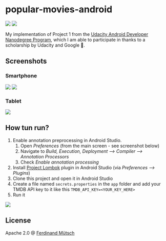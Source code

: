 # popular-movies-android

![](https://anchr.io/i/nQ6GT.png) ![](https://anchr.io/i/pbJYC.png)

My implementation of Project 1 from the [Udacity Android Developer Nanodegree Program](https://classroom.udacity.com/nanodegrees/nd801), which I am able to participate in thanks to a scholarship by Udacity and Google 🤗.

## Screenshots
### Smartphone
![](https://anchr.io/i/X1Ssf.png) ![](https://anchr.io/i/BNeaw.png)

### Tablet
![](https://anchr.io/i/43V3E.png)

## How tun run?
1. Enable annotation preprocessing in Android Studio.
    1. Open *Preferences* (from the main screen - see screenshot below)
    2. Navigate to *Build, Execution, Deployment --> Compiler --> Annotation Processors*
    3. Check *Enable annotation processing*
2. Install [Project Lombok](https://projectlombok.org/) plugin in Android Studio (via *Preferences --> Plugins*)
3. Clone this project and open it in Android Studio
4. Create a file named `secrets.properties` in the `app` folder and add your TMDB API key to it like this `TMDB_API_KEY=<YOUR_KEY_HERE>`
5. Run it

![](https://anchr.io/i/kvNaM.png)

## License
Apache 2.0 @ [Ferdinand Mütsch](https://ferdinand-muetsch.de)